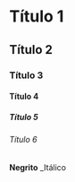 # Título 1
## Título 2
### Título 3
#### Título 4
##### Título 5
###### Título 6
**Negrito** 
_Itálico
